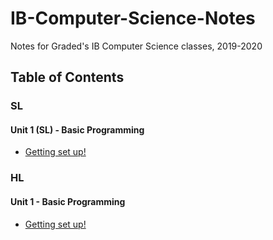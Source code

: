 # IB-Computer-Science-Notes
Notes for Graded's IB Computer Science classes, 2019-2020

## Table of Contents
### SL
#### Unit 1 (SL) - Basic Programming
* [Getting set up!](unit1_programming/01_Getting_set_up.md)



### HL
#### Unit 1 - Basic Programming
* [Getting set up!](unit1_programming/01_Getting_set_up.md)